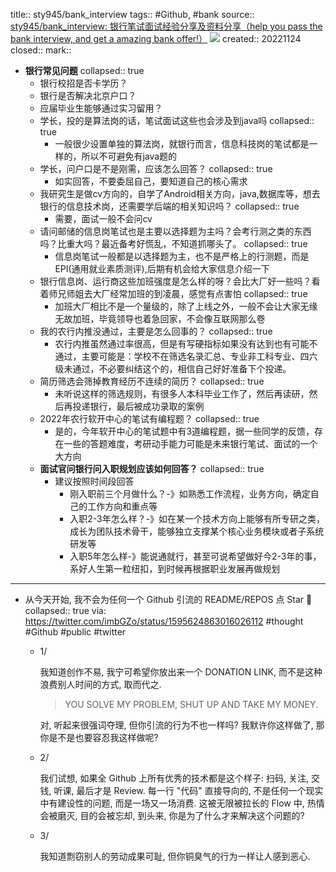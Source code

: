 title:: sty945/bank_interview
tags:: #Github, #bank
source:: [sty945/bank_interview: 银行笔试面试经验分享及资料分享（help you pass the bank interview, and get a amazing bank offer!）](https://github.com/sty945/bank_interview) ![](https://img.shields.io/github/stars/sty945/bank_interview)
created:: 20221124
closed:: 
mark::

- **银行常见问题**
  collapsed:: true
  - 银行校招是否卡学历？
  - 银行是否解决北京户口？
  - 应届毕业生能够通过实习留用？
  - 学长，投的是算法岗的话，笔试面试这些也会涉及到java吗
    collapsed:: true
    - 一般很少设置单独的算法岗，就银行而言，信息科技岗的笔试都是一样的，所以不可避免有java题的
  - 学长，问户口是不是刚需，应该怎么回答？
    collapsed:: true
    - 如实回答，不要委屈自己，要知道自己的核心需求
  - 我研究生是做cv方向的，自学了Android相关方向，java,数据库等，想去银行的信息技术岗，还需要学后端的相关知识吗？
    collapsed:: true
    - 需要，面试一般不会问cv
  - 请问邮储的信息岗笔试也是主要以选择题为主吗？会考行测之类的东西吗？比重大吗？最近备考好慌乱，不知道抓哪头了。
    collapsed:: true
    - 信息岗笔试一般都是以选择题为主，也不是严格上的行测题，而是EPI(通用就业素质测评),后期有机会给大家信息介绍一下
  - 银行信息岗、运行商这些加班强度是怎么样的呀？会比大厂好一些吗？看着师兄师姐去大厂经常加班的到凌晨，感觉有点害怕
    collapsed:: true
    - 加班大厂相比不是一个量级的，除了上线之外，一般不会让大家无缘无故加班，毕竟领导也着急回家，不会像互联网那么卷
  - 我的农行内推没通过，主要是怎么回事的？
    collapsed:: true
    - 农行内推虽然通过率很高，但是有写硬指标如果没有达到也有可能不通过，主要可能是：学校不在筛选名录汇总、专业非工科专业、四六级未通过，不必要纠结这个的，相信自己好好准备下个投递。
  - 简历筛选会筛掉教育经历不连续的简历？
    collapsed:: true
    - 未听说这样的筛选规则，有很多人本科毕业工作了，然后再读研，然后再投递银行，最后被成功录取的案例
  - 2022年农行软开中心的笔试有编程题？
    collapsed:: true
    - 是的，今年软开中心的笔试题中有3道编程题，据一些同学的反馈，存在一些的答题难度，考研动手能力可能是未来银行笔试、面试的一个大方向
  - **面试官问银行问入职规划应该如何回答？**
    collapsed:: true
    - 建议按照时间段回答
      - 刚入职前三个月做什么？-》如熟悉工作流程，业务方向，确定自己的工作方向和重点等
      - 入职2-3年怎么样？-》如在某一个技术方向上能够有所专研之类，成长为团队技术骨干，能够独立支撑某个核心业务模块或者子系统研发等
      - 入职5年怎么样-》能说通就行，甚至可说希望做好今2-3年的事，系好人生第一粒纽扣，到时候再根据职业发展再做规划
- ---
- 从今天开始, 我不会为任何一个 Github 引流的 README/REPOS 点 Star 🌟
  collapsed:: true
  via: https://twitter.com/imbGZo/status/1595624863016026112
  #thought #Github #public #twitter
  - 1/ 
    
    我知道创作不易, 我宁可希望你放出来一个 DONATION LINK, 而不是这种浪费别人时间的方式, 取而代之.
    
    > YOU SOLVE MY PROBLEM, SHUT UP AND TAKE MY MONEY.
    
    对, 听起来很强词夺理, 但你引流的行为不也一样吗? 我默许你这样做了, 那你是不是也要容忍我这样做呢?
  - 2/
     
    我们试想, 如果全 Github 上所有优秀的技术都是这个样子: 扫码, 关注, 交钱, 听课, 最后才是 Review. 每一行 "代码" 直接导向的, 不是任何一个现实中有建设性的问题, 而是一场又一场消费. 这被无限被拉长的 Flow 中, 热情会被磨灭, 目的会被忘却, 到头来, 你是为了什么才来解决这个问题的?
  - 3/
    
    我知道剽窃别人的劳动成果可耻, 但你铜臭气的行为一样让人感到恶心.